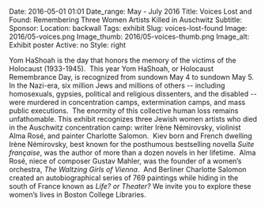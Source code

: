 Date: 2016-05-01 01:01 
Date_range: May - July 2016
Title: Voices Lost and Found: Remembering Three Women Artists Killed in Auschwitz 
Subtitle: 
Sponsor:
Location: backwall
Tags: exhibit
Slug: voices-lost-found
Image: 2016/05-voices.png
Image_thumb: 2016/05-voices-thumb.png
Image_alt: Exhibit poster
Active: no
Style: right

Yom HaShoah is the day that honors the memory of the victims of the   Holocaust (1933-1945).  This year Yom HaShoah, or Holocaust Remembrance   Day, is recognized from sundown May 4 to sundown May 5. In the Nazi-era,   six million Jews and millions of others -- including homosexuals,   gypsies, political and religious dissenters, and the disabled -- were   murdered in concentration camps, extermination camps, and mass public   executions.  The enormity of this collective human loss remains   unfathomable. This exhibit recognizes three Jewish women artists who   died in the Auschwitz concentration camp: writer Irène Némirovsky,   violinist Alma Rosé, and painter Charlotte Salomon.  Kiev born and   French dwelling Irène Némirovsky, best known for the posthumous   bestselling novella <em>Suite française</em>, was the author of more than a   dozen novels in her lifetime.  Alma Rosé, niece of composer Gustav   Mahler, was the founder of a women&rsquo;s orchestra, <em>The Waltzing Girls of Vienna</em>.    And Berliner Charlotte Salomon created an autobiographical series of   769 paintings while hiding in the south of France known as <em>Life? or Theater?</em> We invite you to explore these women&rsquo;s lives in Boston College Libraries.